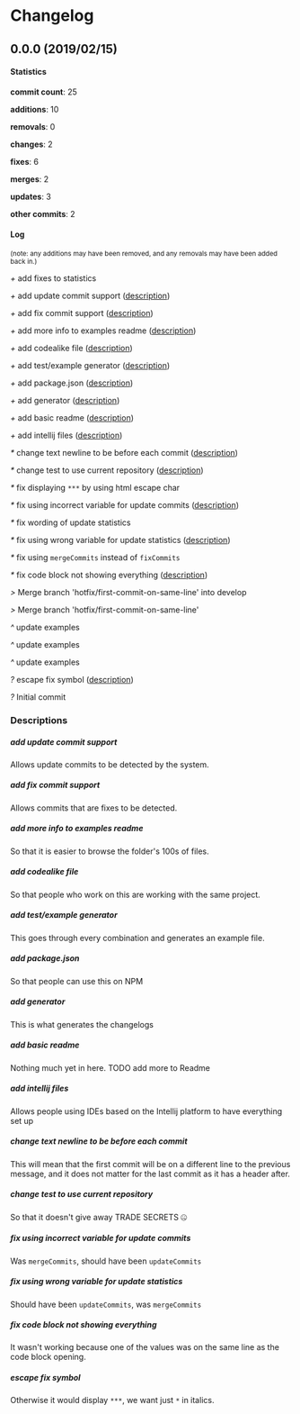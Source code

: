 # Changelog
## 0.0.0 (2019/02/15)
#### Statistics
**commit count**: 25

**additions**: 10

**removals**: 0

**changes**: 2

**fixes**: 6

**merges**: 2

**updates**: 3

**other commits**: 2

#### Log
<small>(note: any additions may have been removed, and any removals may have been added back in.)</small>

*+* add fixes to statistics

*+* add update commit support ([description](#add-update-commit-support-27))

*+* add fix commit support ([description](#add-fix-commit-support-27))

*+* add more info to examples readme ([description](#add-more-info-to-examples-readme-27))

*+* add codealike file ([description](#add-codealike-file-27))

*+* add test/example generator ([description](#add-testexample-generator-27))

*+* add package.json ([description](#add-packagejson-27))

*+* add generator ([description](#add-generator-27))

*+* add basic readme ([description](#add-basic-readme-27))

*+* add intellij files ([description](#add-intellij-files-27))

*&ast;* change text newline to be before each commit ([description](#change-text-newline-to-be-before-each-commit-27))

*&ast;* change test to use current repository ([description](#change-test-to-use-current-repository-27))

*&ast;* fix displaying `***` by using html escape char

*&ast;* fix using incorrect variable for update commits ([description](#fix-using-incorrect-variable-for-update-commits-27))

*&ast;* fix wording of update statistics

*&ast;* fix using wrong variable for update statistics ([description](#fix-using-wrong-variable-for-update-statistics-27))

*&ast;* fix using `mergeCommits` instead of `fixCommits`

*&ast;* fix code block not showing everything ([description](#fix-code-block-not-showing-everything-27))

*>* Merge branch 'hotfix/first-commit-on-same-line' into develop

*>* Merge branch 'hotfix/first-commit-on-same-line'

*^* update examples

*^* update examples

*^* update examples

*?* escape fix symbol ([description](#escape-fix-symbol-27))

*?* Initial commit
### Descriptions
##### add update commit support
Allows update commits to be detected by the system.
##### add fix commit support
Allows commits that are fixes to be detected.
##### add more info to examples readme
So that it is easier to browse the folder's 100s of files.
##### add codealike file
So that people who work on this are working with the same project.
##### add test/example generator
This goes through every combination and generates an example file.
##### add package.json
So that people can use this on NPM
##### add generator
This is what generates the changelogs
##### add basic readme
Nothing much yet in here. TODO add more to Readme
##### add intellij files
Allows people using IDEs based on the Intellij platform to have everything set up
##### change text newline to be before each commit
This will mean that the first commit will be on a different line to the previous message, and it does not matter for the last commit as it has a header after.
##### change test to use current repository
So that it doesn't give away TRADE SECRETS 🤐
##### fix using incorrect variable for update commits
Was `mergeCommits`, should have been `updateCommits`
##### fix using wrong variable for update statistics
Should have been `updateCommits`, was `mergeCommits`
##### fix code block not showing everything
It wasn't working because one of the values was on the same line as the code block opening.
##### escape fix symbol
Otherwise it would display `***`, we want just `*` in italics.
